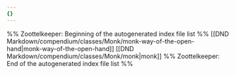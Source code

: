 ```yaml
---
{}
---
```

%% Zoottelkeeper: Beginning of the autogenerated index file list  %%
 [[DND Markdown/compendium/classes/Monk/monk-way-of-the-open-hand|monk-way-of-the-open-hand]]
 [[DND Markdown/compendium/classes/Monk/monk|monk]]
%% Zoottelkeeper: End of the autogenerated index file list  %%
